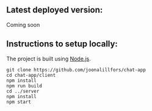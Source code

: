 
## Latest deployed version:

Coming soon


## Instructions to setup locally:

The project is built using [Node.js][node].

```
git clone https://github.com/joonalillfors/chat-app
cd chat-app/client
npm install
npm run build
cd ../server
npm install
npm start
```
[node]: https://nodejs.org/en/
